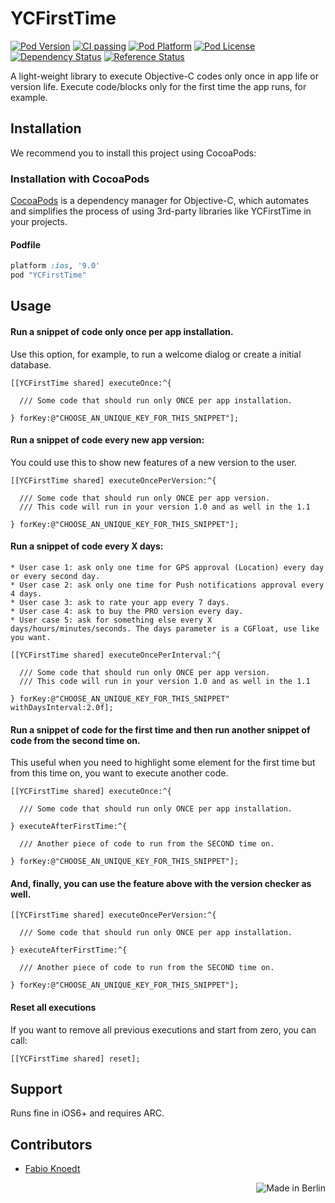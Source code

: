 YCFirstTime
===========
[![Pod Version](http://img.shields.io/cocoapods/v/YCFirstTime.svg?style=flat)](http://cocoadocs.org/docsets/YCFirstTime/)
[![CI passing](https://travis-ci.org/yuppiu/YCFirstTime.svg?branch=master)](https://travis-ci.org/yuppiu/YCFirstTime.svg?branch=master)
[![Pod Platform](http://img.shields.io/cocoapods/p/YCFirstTime.svg?style=flat)](http://cocoadocs.org/docsets/YCFirstTime/)
[![Pod License](http://img.shields.io/cocoapods/l/YCFirstTime.svg?style=flat)](https://github.com/yuppiu/YCFirstTime/blob/master/LICENSE)
[![Dependency Status](https://www.versioneye.com/objective-c/YCFirstTime/1.1.2/badge.svg?style=flat)](https://www.versioneye.com/objective-c/YCFirstTime)
[![Reference Status](https://www.versioneye.com/objective-c/YCFirstTime/reference_badge.svg?style=flat)](https://www.versioneye.com/objective-c/YCFirstTime/references)

A light-weight library to execute Objective-C codes only once in app life or version life. Execute code/blocks only for the first time the app runs, for example.

Installation
------------

We recommend you to install this project using CocoaPods:

### Installation with CocoaPods

[CocoaPods](http://cocoapods.org) is a dependency manager for Objective-C, which automates and simplifies the process of using 3rd-party libraries like YCFirstTime in your projects.

#### Podfile

```ruby
platform :ios, '9.0'
pod "YCFirstTime"
```

Usage
------------

#### Run a snippet of code only once per app installation.
Use this option, for example, to run a welcome dialog or create a initial database.
  ``` objc
[[YCFirstTime shared] executeOnce:^{
      
	/// Some code that should run only ONCE per app installation.
  
} forKey:@"CHOOSE_AN_UNIQUE_KEY_FOR_THIS_SNIPPET"];
  ```
  
#### Run a snippet of code every new app version:
You could use this to show new features of a new version to the user.
  ``` objc
[[YCFirstTime shared] executeOncePerVersion:^{
      
	/// Some code that should run only ONCE per app version.
	/// This code will run in your version 1.0 and as well in the 1.1

} forKey:@"CHOOSE_AN_UNIQUE_KEY_FOR_THIS_SNIPPET"];
  ```
  
#### Run a snippet of code every X days:
	* User case 1: ask only one time for GPS approval (Location) every day or every second day.
	* User case 2: ask only one time for Push notifications approval every 4 days.
	* User case 3: ask to rate your app every 7 days.
	* User case 4: ask to buy the PRO version every day.
	* User case 5: ask for something else every X days/hours/minutes/seconds. The days parameter is a CGFloat, use like you want.

  ``` objc
[[YCFirstTime shared] executeOncePerInterval:^{

	/// Some code that should run only ONCE per app version.
	/// This code will run in your version 1.0 and as well in the 1.1

} forKey:@"CHOOSE_AN_UNIQUE_KEY_FOR_THIS_SNIPPET" withDaysInterval:2.0f];
  ```
  
#### Run a snippet of code for the first time and then run another snippet of code from the second time on.
This useful when you need to highlight some element for the first time but from this time on, you want to execute another code.
  ``` objc
[[YCFirstTime shared] executeOnce:^{
            
	/// Some code that should run only ONCE per app installation.
            
} executeAfterFirstTime:^{
            
	/// Another piece of code to run from the SECOND time on.
            
} forKey:@"CHOOSE_AN_UNIQUE_KEY_FOR_THIS_SNIPPET"];
  ```

#### And, finally, you can use the feature above with the version checker as well.
  ``` objc
[[YCFirstTime shared] executeOncePerVersion:^{
            
	/// Some code that should run only ONCE per app installation.
            
} executeAfterFirstTime:^{
            
	/// Another piece of code to run from the SECOND time on.
            
} forKey:@"CHOOSE_AN_UNIQUE_KEY_FOR_THIS_SNIPPET"];
  ```	

#### Reset all executions

If you want to remove all previous executions and start from zero, you can call:
  ``` objc
[[YCFirstTime shared] reset];
  ```
Support
------------	
	
Runs fine in iOS6+ and requires ARC.
	
Contributors
------------

* [Fabio Knoedt](https://github.com/fabioknoedt)
<img align="right" src="https://travis-ci.com/img/made-in-berlin-badge.png" alt="Made in Berlin" />

